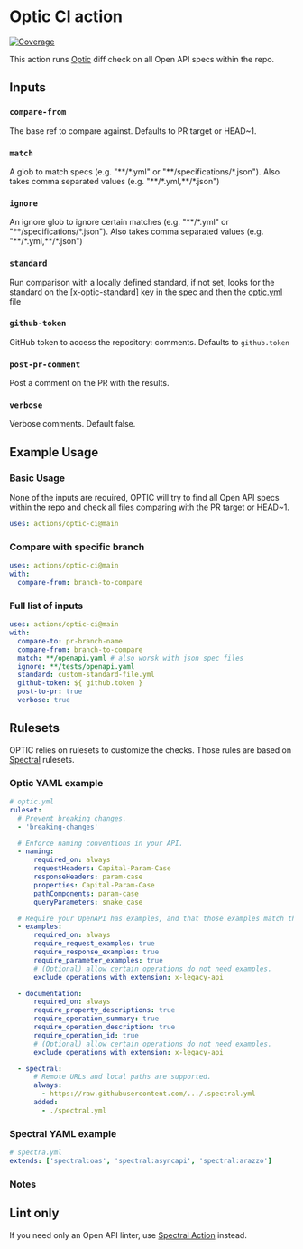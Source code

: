 # Optic CI action

[![Coverage](./badges/coverage.svg)](./badges/coverage.svg)

This action runs [Optic](https://github.com/opticdev/optic) diff check on all
Open API specs within the repo.

## Inputs

### `compare-from`

The base ref to compare against. Defaults to PR target or HEAD~1.

### `match`

A glob to match specs (e.g. "\*\*/\*.yml" or "\*\*/specifications/\*.json").
Also takes comma separated values (e.g. "\*\*/\*.yml,\*\*/\*.json")

### `ignore`

An ignore glob to ignore certain matches (e.g. "\*\*/\*.yml" or
"\*\*/specifications/\*.json"). Also takes comma separated values (e.g.
"\*\*/\*.yml,\*\*/\*.json")

### `standard`

Run comparison with a locally defined standard, if not set, looks for the
standard on the [x-optic-standard] key in the spec and then the
[optic.yml](https://github.com/opticdev/optic/wiki/CLI-Configuration-Reference#ruleset)
file

### `github-token`

GitHub token to access the repository: comments. Defaults to `github.token`

### `post-pr-comment`

Post a comment on the PR with the results.

### `verbose`

Verbose comments. Default false.

## Example Usage

### Basic Usage

None of the inputs are required, OPTIC will try to find all Open API specs
within the repo and check all files comparing with the PR target or HEAD~1.

```yaml
uses: actions/optic-ci@main
```

### Compare with specific branch

```yaml
uses: actions/optic-ci@main
with:
  compare-from: branch-to-compare
```

### Full list of inputs

```yaml
uses: actions/optic-ci@main
with:
  compare-to: pr-branch-name
  compare-from: branch-to-compare
  match: **/openapi.yaml # also worsk with json spec files
  ignore: **/tests/openapi.yaml
  standard: custom-standard-file.yml
  github-token: ${ github.token }
  post-to-pr: true
  verbose: true
```

## Rulesets

OPTIC relies on rulesets to customize the checks. Those rules are based on
[Spectral](https://docs.stoplight.io/docs/spectral/) rulesets.

### Optic YAML example

```yaml
# optic.yml
ruleset:
  # Prevent breaking changes.
  - 'breaking-changes'

  # Enforce naming conventions in your API.
  - naming:
      required_on: always
      requestHeaders: Capital-Param-Case
      responseHeaders: param-case
      properties: Capital-Param-Case
      pathComponents: param-case
      queryParameters: snake_case

  # Require your OpenAPI has examples, and that those examples match the schema.
  - examples:
      required_on: always
      require_request_examples: true
      require_response_examples: true
      require_parameter_examples: true
      # (Optional) allow certain operations do not need examples.
      exclude_operations_with_extension: x-legacy-api

  - documentation:
      required_on: always
      require_property_descriptions: true
      require_operation_summary: true
      require_operation_description: true
      require_operation_id: true
      # (Optional) allow certain operations do not need examples.
      exclude_operations_with_extension: x-legacy-api

  - spectral:
      # Remote URLs and local paths are supported.
      always:
        - https://raw.githubusercontent.com/.../.spectral.yml
      added:
        - ./spectral.yml
```

### Spectral YAML example

```yaml
# spectra.yml
extends: ['spectral:oas', 'spectral:asyncapi', 'spectral:arazzo']
```

### Notes

## Lint only

If you need only an Open API linter, use
[Spectral Action](https://github.com/stoplightio/spectral-action) instead.
